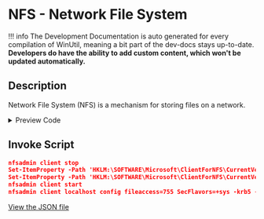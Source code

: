 ﻿# NFS - Network File System


!!! info
     The Development Documentation is auto generated for every compilation of WinUtil, meaning a bit part of the dev-docs stays up-to-date. **Developers do have the ability to add custom content, which won't be updated automatically.**


## Description

Network File System (NFS) is a mechanism for storing files on a network.

<!-- BEGIN CUSTOM CONTENT -->

<!-- END CUSTOM CONTENT -->

<details>
<summary>Preview Code</summary>

```json
{
    "Content":  "NFS - Network File System",
    "Description":  "Network File System (NFS) is a mechanism for storing files on a network.",
    "category":  "Features",
    "panel":  "1",
    "Order":  "a014_",
    "feature":  [
                    "ServicesForNFS-ClientOnly",
                    "ClientForNFS-Infrastructure",
                    "NFS-Administration"
                ],
    "InvokeScript":  [
                         "nfsadmin client stop",
                         "Set-ItemProperty -Path \u0027HKLM:\\SOFTWARE\\Microsoft\\ClientForNFS\\CurrentVersion\\Default\u0027 -Name \u0027AnonymousUID\u0027 -Type DWord -Value 0",
                         "Set-ItemProperty -Path \u0027HKLM:\\SOFTWARE\\Microsoft\\ClientForNFS\\CurrentVersion\\Default\u0027 -Name \u0027AnonymousGID\u0027 -Type DWord -Value 0",
                         "nfsadmin client start",
                         "nfsadmin client localhost config fileaccess=755 SecFlavors=+sys -krb5 -krb5i"
                     ]
}
```
</details>

## Invoke Script

```json
nfsadmin client stop
Set-ItemProperty -Path 'HKLM:\SOFTWARE\Microsoft\ClientForNFS\CurrentVersion\Default' -Name 'AnonymousUID' -Type DWord -Value 0
Set-ItemProperty -Path 'HKLM:\SOFTWARE\Microsoft\ClientForNFS\CurrentVersion\Default' -Name 'AnonymousGID' -Type DWord -Value 0
nfsadmin client start
nfsadmin client localhost config fileaccess=755 SecFlavors=+sys -krb5 -krb5i

```



<!-- BEGIN SECOND CUSTOM CONTENT -->

<!-- END SECOND CUSTOM CONTENT -->

[View the JSON file](https://github.com/ChrisTitusTech/winutil/tree/main/config/feature.json)

